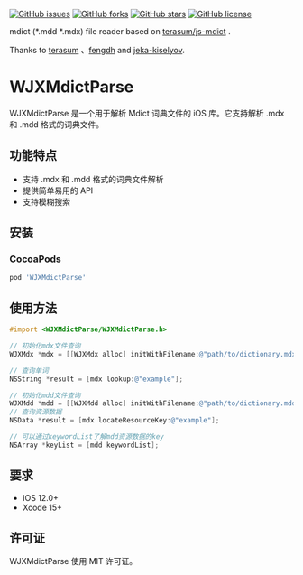 [![GitHub issues](https://img.shields.io/github/issues/JXnan/WJXMdictParse.svg)](https://github.com/JXnan/WJXMdictParse/issues)
[![GitHub forks](https://img.shields.io/github/forks/JXnan/WJXMdictParse.svg)](https://github.com/JXnan/WJXMdictParse/network)
[![GitHub stars](https://img.shields.io/github/stars/JXnan/WJXMdictParse.svg)](https://github.com/JXnan/WJXMdictParse/stargazers)
[![GitHub license](https://img.shields.io/github/license/JXnan/WJXMdictParse.svg)](https://github.com/JXnan/WJXMdictParse/LICENSE)

mdict (\*.mdd \*.mdx) file reader based on [terasum/js-mdict](https://github.com/terasum/js-mdict) .

Thanks to [terasum](https://github.com/terasum/js-mdict) 、[fengdh](https://github.com/fengdh/mdict-js) and [jeka-kiselyov](https://github.com/jeka-kiselyov/mdict).
# WJXMdictParse

WJXMdictParse 是一个用于解析 Mdict 词典文件的 iOS 库。它支持解析 .mdx 和 .mdd 格式的词典文件。

## 功能特点

-   支持 .mdx 和 .mdd 格式的词典文件解析
-   提供简单易用的 API
-   支持模糊搜索

## 安装

### CocoaPods

```ruby
pod 'WJXMdictParse'
```

## 使用方法

```objective-c
#import <WJXMdictParse/WJXMdictParse.h>

// 初始化mdx文件查询
WJXMdx *mdx = [[WJXMdx alloc] initWithFilename:@"path/to/dictionary.mdx" options:nil];

// 查询单词
NSString *result = [mdx lookup:@"example"];

// 初始化mdd文件查询
WJXMdd *mdd = [[WJXMdd alloc] initWithFilename:@"path/to/dictionary.mdd" options:nil];
// 查询资源数据
NSData *result = [mdx locateResourceKey:@"example"];

// 可以通过keywordList了解mdd资源数据的key
NSArray *keyList = [mdd keywordList];
```

## 要求

-   iOS 12.0+
-   Xcode 15+

## 许可证

WJXMdictParse 使用 MIT 许可证。
